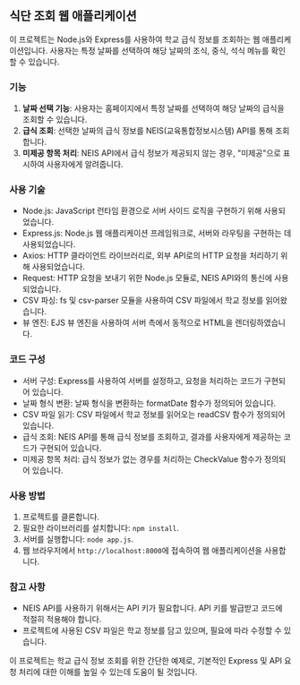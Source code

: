 ## 식단 조회 웹 애플리케이션

이 프로젝트는 Node.js와 Express를 사용하여 학교 급식 정보를 조회하는 웹 애플리케이션입니다. 사용자는 특정 날짜를 선택하여 해당 날짜의 조식, 중식, 석식 메뉴를 확인할 수 있습니다.

### 기능

1. **날짜 선택 기능**: 사용자는 홈페이지에서 특정 날짜를 선택하여 해당 날짜의 급식을 조회할 수 있습니다.
2. **급식 조회**: 선택한 날짜의 급식 정보를 NEIS(교육통합정보시스템) API를 통해 조회합니다.
3. **미제공 항목 처리**: NEIS API에서 급식 정보가 제공되지 않는 경우, "미제공"으로 표시하여 사용자에게 알려줍니다.

### 사용 기술

- Node.js: JavaScript 런타임 환경으로 서버 사이드 로직을 구현하기 위해 사용되었습니다.
- Express.js: Node.js 웹 애플리케이션 프레임워크로, 서버와 라우팅을 구현하는 데 사용되었습니다.
- Axios: HTTP 클라이언트 라이브러리로, 외부 API로의 HTTP 요청을 처리하기 위해 사용되었습니다.
- Request: HTTP 요청을 보내기 위한 Node.js 모듈로, NEIS API와의 통신에 사용되었습니다.
- CSV 파싱: fs 및 csv-parser 모듈을 사용하여 CSV 파일에서 학교 정보를 읽어왔습니다.
- 뷰 엔진: EJS 뷰 엔진을 사용하여 서버 측에서 동적으로 HTML을 렌더링하였습니다.

### 코드 구성

- 서버 구성: Express를 사용하여 서버를 설정하고, 요청을 처리하는 코드가 구현되어 있습니다.
- 날짜 형식 변환: 날짜 형식을 변환하는 formatDate 함수가 정의되어 있습니다.
- CSV 파일 읽기: CSV 파일에서 학교 정보를 읽어오는 readCSV 함수가 정의되어 있습니다.
- 급식 조회: NEIS API를 통해 급식 정보를 조회하고, 결과를 사용자에게 제공하는 코드가 구현되어 있습니다.
- 미제공 항목 처리: 급식 정보가 없는 경우를 처리하는 CheckValue 함수가 정의되어 있습니다.

### 사용 방법

1. 프로젝트를 클론합니다.
2. 필요한 라이브러리를 설치합니다: `npm install`.
3. 서버를 실행합니다: `node app.js`.
4. 웹 브라우저에서 `http://localhost:8000`에 접속하여 웹 애플리케이션을 사용합니다.

### 참고 사항

- NEIS API를 사용하기 위해서는 API 키가 필요합니다. API 키를 발급받고 코드에 적절히 적용해야 합니다.
- 프로젝트에 사용된 CSV 파일은 학교 정보를 담고 있으며, 필요에 따라 수정할 수 있습니다.

이 프로젝트는 학교 급식 정보 조회를 위한 간단한 예제로, 기본적인 Express 및 API 요청 처리에 대한 이해를 높일 수 있는데 도움이 될 것입니다.
